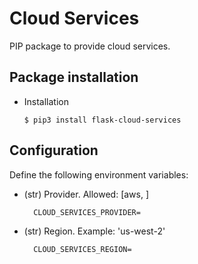 # Cloud Services

PIP package to provide cloud services.

## Package installation
- Installation
    ```shell
    $ pip3 install flask-cloud-services
    ```

## Configuration

Define the following environment variables:

* (str) Provider. Allowed: [aws, ]

        CLOUD_SERVICES_PROVIDER=

* (str) Region. Example: 'us-west-2'

        CLOUD_SERVICES_REGION=
